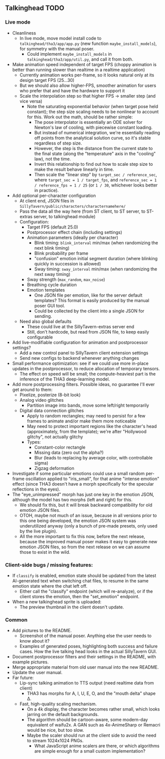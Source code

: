## Talkinghead TODO

### Live mode

- Cleanliness
  - In live mode, move model install code to `talkinghead/tha3/app/app.py` (new function `maybe_install_models`), for symmetry with the manual poser.
    - Could implement `maybe_install_models` in `talkinghead/tha3/app/util.py`, and call it from both.
- Make animation speed independent of target FPS (choppy animation is better than running slower than realtime in a realtime application)
  - Currently animation works per-frame, so it looks natural only at its design target FPS (25...30)
  - But we should also allow higher-FPS, smoother animation for users who prefer that and have the hardware to support it
  - Scale the interpolation step so that higher FPS -> smaller step (and vice versa)
    - Note the saturating exponential behavior (when target pose held constant); the step size scaling needs to be nonlinear to account for this.
      Work out the math, should be rather simple:
      - The pose interpolator is essentially an ODE solver for Newton's law of cooling, with piecewise constant loading.
      - But instead of numerical integration, we're essentially reading off points from the analytical solution curve, so it's stable regardless of step size.
      - However, the step is the distance from the current state to the final state (along the "temperature" axis in the "cooling" law), not the time.
      - Invert this relationship to find out how to scale step size to make the result behave linearly in time.
      - Then scale the "linear step" by `target_sec / reference_sec`, where `target_sec = 1 / target_fps`, and `reference_sec = 1 / reference_fps = 1 / 25`
        (or `1 / 30`, whichever looks better in practice).
- Add optional per-character configuration
  - At client end, JSON files in `SillyTavern/public/characters/characternamehere/`
  - Pass the data all the way here (from ST client, to ST server, to ST-extras server, to talkinghead module)
  - Configuration:
    - Target FPS (default 25.0)
    - Postprocessor effect chain (including settings)
    - Animation parameters (ideally per character)
      - Blink timing: `blink_interval` min/max (when randomizing the next blink timing)
      - Blink probability per frame
      - "confusion" emotion initial segment duration (where blinking quickly in succession is allowed)
      - Sway timing: `sway_interval` min/max (when randomizing the next sway timing)
     - Sway strength (`max_random`, `max_noise`)
      - Breathing cycle duration
    - Emotion templates
      - One JSON file per emotion, like for the server default templates? This format is easily produced by the manual poser GUI tool.
      - Could be collected by the client into a single JSON for sending.
  - Need also global defaults
    - These could live at the SillyTavern-extras server end
    - Still, don't hardcode, but read from JSON file, to keep easily configurable
- Add live-modifiable configuration for animation and postprocessor settings?
  - Add a new control panel to SillyTavern client extension settings
  - Send new configs to backend whenever anything changes
- Small performance optimization: see if we could use more in-place updates in the postprocessor, to reduce allocation of temporary tensors.
  - The effect on speed will be small; the compute-heaviest part is the inference of the THA3 deep-learning model.
- Add more postprocessing filters. Possible ideas, no guarantee I'll ever get around to them:
  - Pixelize, posterize (8-bit look)
  - Analog video glitches
    - Partition image into bands, move some left/right temporarily
  - Digital data connection glitches
    - Apply to random rectangles; may need to persist for a few frames to animate and/or make them more noticeable
    - May need to protect important regions like the character's head (approximately, from the template); we're after "Hollywood glitchy", not actually glitchy
    - Types:
      - Constant-color rectangle
      - Missing data (zero out the alpha?)
      - Blur (leads to replacing by average color, with controllable sigma)
      - Zigzag deformation
- Investigate if some particular emotions could use a small random per-frame oscillation applied to "iris_small",
  for that anime "intense emotion" effect (since THA3 doesn't have a morph specifically for the specular reflections in the eyes).
- The "eye_unimpressed" morph has just one key in the emotion JSON, although the model has two morphs (left and right) for this.
  - We should fix this, but it will break backward compatibility for old emotion JSON files.
  - OTOH, maybe not much of an issue, because in all versions prior to this one being developed, the emotion JSON system
    was underutilized anyway (only a bunch of pre-made presets, only used by the live plugin).
  - All the more important to fix this now, before the next release, because the improved manual poser makes it easy to
    generate new emotion JSON files, so from the next release on we can assume those to exist in the wild.

### Client-side bugs / missing features:

- If `classify` is enabled, emotion state should be updated from the latest AI-generated text
  when switching chat files, to resume in the same emotion state where the chat left off.
  - Either call the "classify" endpoint (which will re-analyze), or if the client stores the emotion,
    then the "set_emotion" endpoint.
- When a new talkinghead sprite is uploaded:
  - The preview thumbnail in the client doesn't update.

### Common

- Add pictures to the README.
  - Screenshot of the manual poser. Anything else the user needs to know about it?
  - Examples of generated poses, highlighting both success and failure cases. How the live talking head looks in the actual SillyTavern GUI.
- Document postprocessor filters and their settings in the README, with example pictures.
- Merge appropriate material from old user manual into the new README.
- Update the user manual.
- Far future:
  - Lip-sync talking animation to TTS output (need realtime data from client)
    - THA3 has morphs for A, I, U, E, O, and the "mouth delta" shape Δ.
  - Fast, high-quality scaling mechanism.
    - On a 4k display, the character becomes rather small, which looks jarring on the default backgrounds.
    - The algorithm should be cartoon-aware, some modern-day equivalent of waifu2x. A GAN such as 4x-AnimeSharp or Remacri would be nice, but too slow.
    - Maybe the scaler should run at the client side to avoid the need to stream 1024x1024 PNGs.
      - What JavaScript anime scalers are there, or which algorithms are simple enough for a small custom implementation?

